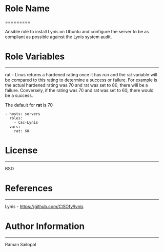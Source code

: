 # Role Name
=========

Ansible role to install Lynis on Ubuntu and configure the server to be as compliant as possible against the Lynis system audit.


# Role Variables
--------------

rat - Linus returns a hardened rating once it has run and the rat variable will be compared to this rating to determine a success or failure. For example is the actual hardened rating was 70 and rat was set to 80, there will be a failure. Conversely, if the rating was 70 and rat was set to 60, there would be a success. 

The default for **rat** is 70


    - hosts: servers
      roles: 
        - Cac-Lynis
      vars:
        rat: 60

# License
-------

BSD

# References
------------------

Lynis - https://github.com/CISOfy/lynis

# Author Information
------------------

Raman Sailopal
